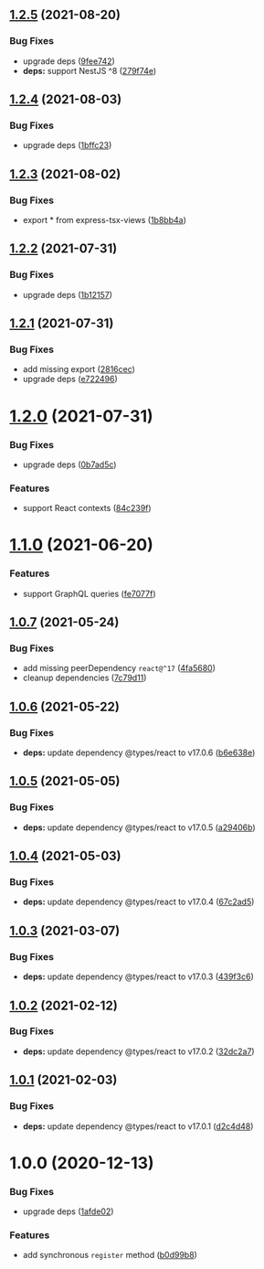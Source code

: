 ## [1.2.5](https://github.com/pmb0/nestjs-tsx-views/compare/v1.2.4...v1.2.5) (2021-08-20)


### Bug Fixes

* upgrade deps ([9fee742](https://github.com/pmb0/nestjs-tsx-views/commit/9fee74245758919446ab800d4bdf8d6b0964257b))
* **deps:** support NestJS ^8 ([279f74e](https://github.com/pmb0/nestjs-tsx-views/commit/279f74e432da4988f067a6541d75f58f85fd2e28))

## [1.2.4](https://github.com/pmb0/nestjs-tsx-views/compare/v1.2.3...v1.2.4) (2021-08-03)


### Bug Fixes

* upgrade deps ([1bffc23](https://github.com/pmb0/nestjs-tsx-views/commit/1bffc233b8658ab36f41f97d0746d628c1aea480))

## [1.2.3](https://github.com/pmb0/nestjs-tsx-views/compare/v1.2.2...v1.2.3) (2021-08-02)


### Bug Fixes

* export * from express-tsx-views ([1b8bb4a](https://github.com/pmb0/nestjs-tsx-views/commit/1b8bb4af1666ee42e18ef6307e7b73b9e3f4e3a3))

## [1.2.2](https://github.com/pmb0/nestjs-tsx-views/compare/v1.2.1...v1.2.2) (2021-07-31)


### Bug Fixes

* upgrade deps ([1b12157](https://github.com/pmb0/nestjs-tsx-views/commit/1b121579de075ada4129249ce5ddaedac19c2b14))

## [1.2.1](https://github.com/pmb0/nestjs-tsx-views/compare/v1.2.0...v1.2.1) (2021-07-31)


### Bug Fixes

* add missing export ([2816cec](https://github.com/pmb0/nestjs-tsx-views/commit/2816cec7eaa70ddef252a3cb9fafaf70c3fb9f85))
* upgrade deps ([e722496](https://github.com/pmb0/nestjs-tsx-views/commit/e722496f23c6b5a9af059d6a611bf61222d69e67))

# [1.2.0](https://github.com/pmb0/nestjs-tsx-views/compare/v1.1.0...v1.2.0) (2021-07-31)


### Bug Fixes

* upgrade deps ([0b7ad5c](https://github.com/pmb0/nestjs-tsx-views/commit/0b7ad5ce6ca60d02e91c5e716c3cf735096d1e57))


### Features

* support React contexts ([84c239f](https://github.com/pmb0/nestjs-tsx-views/commit/84c239f0e6c4a50dc4742cb57791e1c9083836c6))

# [1.1.0](https://github.com/pmb0/nestjs-tsx-views/compare/v1.0.7...v1.1.0) (2021-06-20)


### Features

* support GraphQL queries ([fe7077f](https://github.com/pmb0/nestjs-tsx-views/commit/fe7077ff1bfddb2f9ada6bdf701eea336b40d306))

## [1.0.7](https://github.com/pmb0/nestjs-tsx-views/compare/v1.0.6...v1.0.7) (2021-05-24)


### Bug Fixes

* add missing peerDependency `react@^17` ([4fa5680](https://github.com/pmb0/nestjs-tsx-views/commit/4fa5680685545e5f0da411557500a67f61fb5547))
* cleanup dependencies ([7c79d11](https://github.com/pmb0/nestjs-tsx-views/commit/7c79d112b35d03fd87f4e2ed909b9f60a6a1276f))

## [1.0.6](https://github.com/pmb0/nestjs-tsx-views/compare/v1.0.5...v1.0.6) (2021-05-22)


### Bug Fixes

* **deps:** update dependency @types/react to v17.0.6 ([b6e638e](https://github.com/pmb0/nestjs-tsx-views/commit/b6e638e5bf687c9c1c123c472c73d55b0f05697c))

## [1.0.5](https://github.com/pmb0/nestjs-tsx-views/compare/v1.0.4...v1.0.5) (2021-05-05)


### Bug Fixes

* **deps:** update dependency @types/react to v17.0.5 ([a29406b](https://github.com/pmb0/nestjs-tsx-views/commit/a29406bfcb83314c628c2f77f918bd9ee68d40b4))

## [1.0.4](https://github.com/pmb0/nestjs-tsx-views/compare/v1.0.3...v1.0.4) (2021-05-03)


### Bug Fixes

* **deps:** update dependency @types/react to v17.0.4 ([67c2ad5](https://github.com/pmb0/nestjs-tsx-views/commit/67c2ad50bb59f904207a50cec67753090a3f2d97))

## [1.0.3](https://github.com/pmb0/nestjs-tsx-views/compare/v1.0.2...v1.0.3) (2021-03-07)


### Bug Fixes

* **deps:** update dependency @types/react to v17.0.3 ([439f3c6](https://github.com/pmb0/nestjs-tsx-views/commit/439f3c6fea81177dd5afd3385290c12de48d7ec4))

## [1.0.2](https://github.com/pmb0/nestjs-tsx-views/compare/v1.0.1...v1.0.2) (2021-02-12)


### Bug Fixes

* **deps:** update dependency @types/react to v17.0.2 ([32dc2a7](https://github.com/pmb0/nestjs-tsx-views/commit/32dc2a761bdf25eed45872919e441fc01d11852a))

## [1.0.1](https://github.com/pmb0/nestjs-tsx-views/compare/v1.0.0...v1.0.1) (2021-02-03)


### Bug Fixes

* **deps:** update dependency @types/react to v17.0.1 ([d2c4d48](https://github.com/pmb0/nestjs-tsx-views/commit/d2c4d4874e2e06898c407d6e40077f50a687da8a))

# 1.0.0 (2020-12-13)


### Bug Fixes

* upgrade deps ([1afde02](https://github.com/pmb0/nestjs-tsx-views/commit/1afde02f8492b191f6644af504d0ae9e542d0734))


### Features

* add synchronous `register` method ([b0d99b8](https://github.com/pmb0/nestjs-tsx-views/commit/b0d99b89bef248b0f107c8292707903878eeeff3))
